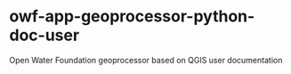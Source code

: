 # owf-app-geoprocessor-python-doc-user
Open Water Foundation geoprocessor based on QGIS user documentation
